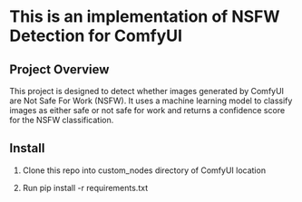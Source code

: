# This is an implementation of NSFW Detection for ComfyUI

## Project Overview

This project is designed to detect whether images generated by ComfyUI are Not Safe For Work (NSFW). It uses a machine learning model to classify images as either safe or not safe for work and returns a confidence score for the NSFW classification.

## Install

1. Clone this repo into custom_nodes directory of ComfyUI location

2. Run pip install -r requirements.txt
